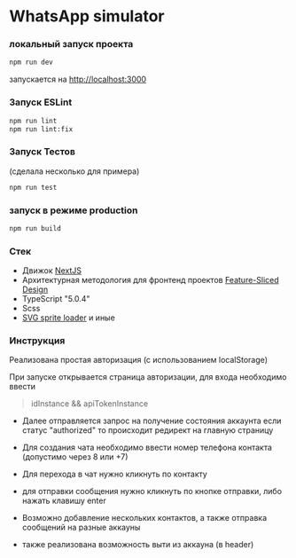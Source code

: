 # WhatsApp simulator

### локальный запуск проекта

```bash
npm run dev
```

запускается на [http://localhost:3000](http://localhost:3000)

### Запуск ESLint

```bash
npm run lint
npm run lint:fix
```

### Запуск Тестов

(сделала несколько для примера)

```bash
npm run test
```

### запуск в режиме production

```bash
npm run build
```

### Стек

- Движок [NextJS]('https://nextjs.org/')
- Архитектурная методология для фронтенд
  проектов [Feature-Sliced Design]('https://feature-sliced.design/ru/')
- TypeScript "5.0.4"
- Scss
- [SVG sprite loader]('https://www.npmjs.com/package/svg-sprite-loader')
  и иные

### Инструкция

Реализована простая авторизация (с использованием localStorage)

При запуске открывается страница авторизации, для входа необходимо ввести
> idInstance && apiTokenInstance

- Далее отправляется запрос на получение состояния аккаунта если статус "authorized" то происходит редирект на главную
  страницу

- Для создания чата необходимо ввести номер телефона контакта (допустимо через 8 или +7)
- Для перехода в чат нужно кликнуть по контакту
- для отправки сообщения нужно кликнуть по кнопке отправки, либо нажать клавишу enter
- Возможно добавление нескольких контактов, а также отправка сообщений на разные аккауны
- также реализована возможность выти из аккауна (в header)

